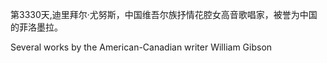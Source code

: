 第3330天,迪里拜尔·尤努斯，中国维吾尔族抒情花腔女高音歌唱家，被誉为中国的菲洛墨拉。

Several works by the American-Canadian writer William Gibson